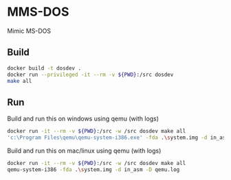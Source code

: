 # MMS-DOS
Mimic MS-DOS

## Build

```bash
docker build -t dosdev .
docker run --privileged -it --rm -v ${PWD}:/src dosdev
make all
```

## Run

Build and run this on windows using qemu (with logs)
```bash
docker run -it --rm -v ${PWD}:/src -w /src dosdev make all 
'c:\Program Files\qemu\qemu-system-i386.exe' -fda .\system.img -d in_asm -D qemu.log
```

Build and run this on mac/linux using qemu (with logs)
```bash
docker run -it --rm -v ${PWD}:/src -w /src dosdev make all 
qemu-system-i386 -fda .\system.img -d in_asm -D qemu.log
```